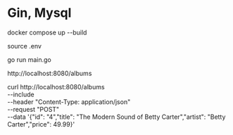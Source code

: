 # Gin, Mysql

docker compose up --build

source .env

go run main.go

http://localhost:8080/albums

curl http://localhost:8080/albums \
    --include \
    --header "Content-Type: application/json" \
    --request "POST" \
    --data '{"id": "4","title": "The Modern Sound of Betty Carter","artist": "Betty Carter","price": 49.99}'